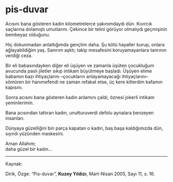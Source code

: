 # pis-duvar

Acısını bana gösteren kadın kilometrelerce yakınımdaydı dün. Kıvırcık saçlarına dolamıştı umutlarını. Çekince bir telini görüyor olmalıydı geçmişinin bembeyaz olduğunu.

Hiç dokunmadan anlattığımda gençtim daha. Şu kötü hayaller kurup, onlara ağlayabildiğim yaş. Sanırım aşktı; takip mesafesini koruyamayanlara tanrının verdiği ceza.

Bir eli babasındayken diğer eli üşüyen ve zamanla üşüten çocukluğum avucunda paslı jiletler sıkıp intikam büyütmeye başladı. Üşüyen elime babamın bazı ihtiyaçlarını –çocukların anlayamayacağı
ihtiyaçlarını– sömüren bir hanımefendi ne zaman refakat etse, üç
kere kitlerdim kafamın kapısını.

Sonra acısını bana gösteren kadın anlamını çaldı, öznesi jokerli intikam yeminlerimin.

Bana acısından tattıran kadın, unutturuverdi defolu aynalara benzeyen insanları.

Dünyaya güzelliğini bin parça kapatan o kadın, baş başa kaldığımızda dün, sıyırdı yüzünden maskesini.

Aman Allahım;  
daha güzel bir kadın...

---
Kaynak: 

Dirik, Özge: “Pis-duvar”, **Kuzey Yıldızı**, Mart-Nisan 2005, Sayı 11, s. 16.
